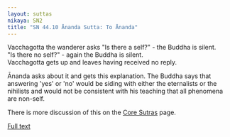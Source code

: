 ```yaml
---
layout: suttas
nikaya: SN2
title: "SN 44.10 Ānanda Sutta: To Ānanda"
---
```


Vacchagotta the wanderer asks "Is there a self?" - the Buddha is silent.  
"Is there no self?" - again the Buddha is silent.  
Vacchagotta gets up and leaves having received no reply.  

Ānanda asks about it and gets this explanation. The Buddha says that answering 'yes' or 'no' would be siding with either the eternalists or the nihilists and would not be consistent with his teaching that all phenomena are non-self.  

There is more discussion of this on the [Core Sutras](/pages/suttas/core-suttas.html#ananda) page.

[Full text](https://www.dhammatalks.org/suttas/SN/SN44_10.html)
